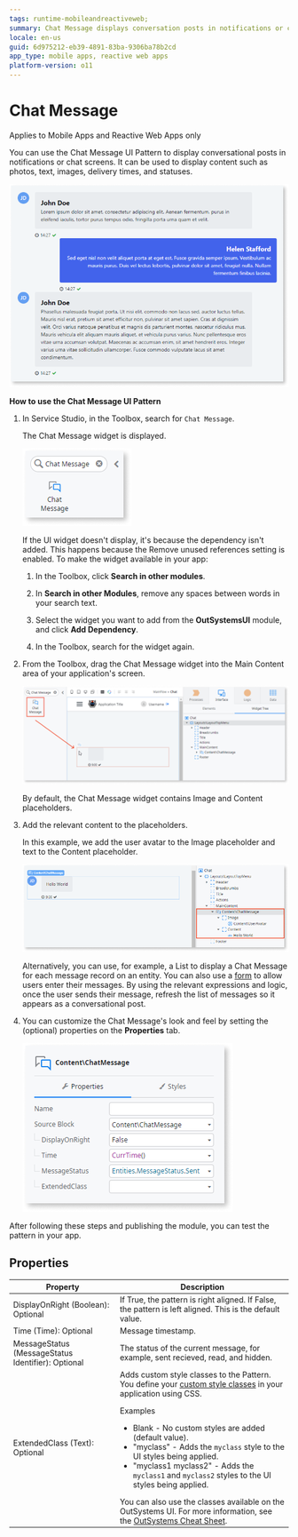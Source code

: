 ```yaml
---
tags: runtime-mobileandreactiveweb;
summary: Chat Message displays conversation posts in notifications or chat screens.
locale: en-us
guid: 6d975212-eb39-4891-83ba-9306ba78b2cd
app_type: mobile apps, reactive web apps
platform-version: o11
---
```


# Chat Message

<div class="info" markdown="1">

Applies to Mobile Apps and Reactive Web Apps only

</div>

You can use the Chat Message UI Pattern to display conversational posts in notifications or chat screens. It can be used to display content such as photos, text, images, delivery times, and statuses.

![](<images/chatmessage-3.png>)

**How to use the Chat Message UI Pattern**

1. In Service Studio, in the Toolbox, search for `Chat Message`.
  
    The Chat Message widget is displayed.

    ![](<images/chatmessage-1-ss.png>)

    If the UI widget doesn't display, it's because the dependency isn't added. This happens because the Remove unused references setting is enabled. To make the widget available in your app:

    1. In the Toolbox, click **Search in other modules**.

    1. In **Search in other Modules**, remove any spaces between words in your search text.
    
    1. Select the widget you want to add from the **OutSystemsUI** module, and click **Add Dependency**. 
    
    1. In the Toolbox, search for the widget again.

1. From the Toolbox, drag the Chat Message widget into the Main Content area of your application's screen.

    ![](<images/chatmessage-2-ss.png>)

    By default, the Chat Message widget contains Image and Content placeholders.

1. Add the relevant content to the placeholders.

    In this example, we add the user avatar to the Image placeholder and text to the Content placeholder. 

    ![](<images/chatmessage-4-ss.png>)

    Alternatively, you can use, for example, a List to display a Chat Message for each message record on an entity. You can also use a [form](../../../../../develop/ui/forms/form-use.md) to allow users enter their messages. By using the relevant expressions and logic, once the user sends their message, refresh the list of messages so it appears as a conversational post.

1. You can customize the Chat Message's look and feel by setting the (optional) properties on the **Properties** tab.

    ![](<images/chatmessage-5-ss.png>)

After following these steps and publishing the module, you can test the pattern in your app.

## Properties

| Property                                           | Description                                                                                                                                                                                                                                                                                                                                                                                                                                                                                                                                                                                                                          |
|----------------------------------------------------|--------------------------------------------------------------------------------------------------------------------------------------------------------------------------------------------------------------------------------------------------------------------------------------------------------------------------------------------------------------------------------------------------------------------------------------------------------------------------------------------------------------------------------------------------------------------------------------------------------------------------------------|
| DisplayOnRight (Boolean): Optional                 | If True, the pattern is right aligned. If False, the pattern is left aligned. This is the default value.                                                                                                                                                                                                                                                                                                                                                                                                                                                                                                                             |
| Time (Time): Optional                              | Message timestamp.                                                                                                                                                                                                                                                                                                                                                                                                                                                                                                                                                                                                                   |
| MessageStatus (MessageStatus Identifier): Optional | The status of the current message, for example, sent recieved, read, and hidden.                                                                                                                                                                                                                                                                                                                                                                                                                                                                                                                                                     |
| ExtendedClass (Text): Optional                     | Adds custom style classes to the Pattern. You define your [custom style classes](../../../../../develop/ui/look-feel/css.md) in your application using CSS. <p>Examples <ul><li>Blank - No custom styles are added (default value).</li><li>"myclass" - Adds the ``myclass`` style to the UI styles being applied.</li><li>"myclass1 myclass2" - Adds the ``myclass1`` and ``myclass2`` styles to the UI styles being applied.</li></ul></p>You can also use the classes available on the OutSystems UI. For more information, see the [OutSystems Cheat Sheet](https://outsystemsui.outsystems.com/OutSystemsUIWebsite/CheatSheet). |
